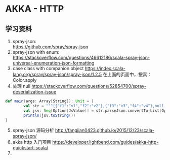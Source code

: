 # AKKA - HTTP
## 学习资料
1. spray-json:    
    https://github.com/spray/spray-json
2. spray-json with enum:
    https://stackoverflow.com/questions/46612186/scala-spray-json-universal-enumeration-json-formatting
3. case class with companion object
    https://index.scala-lang.org/spray/spray-json/spray-json/1.2.5
    在上面的页面中，搜索：Color.apply
4. 处理 null
    https://stackoverflow.com/questions/52854700/spray-deserialization-issue 
```scala
def main(args: Array[String]): Unit = {
        val str = """[{"f1":"v1","f2":"v2"},{"f3":"v3","f4":"v4"},null,null]"""
        val jsv: Seq[Option[JsValue]] = str.parseJson.convertTo[List[Option[JsValue]]]
        println(jsv.toString())
}
```
5. spray-json 源码分析
    http://fangjian0423.github.io/2015/12/23/scala-spray-json/
5. akka http 入门项目
    https://developer.lightbend.com/guides/akka-http-quickstart-scala/
6. 